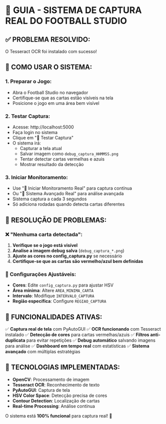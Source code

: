 # 🎯 GUIA - SISTEMA DE CAPTURA REAL DO FOOTBALL STUDIO

## ✅ PROBLEMA RESOLVIDO: 
O Tesseract OCR foi instalado com sucesso!

## 🚀 COMO USAR O SISTEMA:

### 1. **Preparar o Jogo:**
   - Abra o Football Studio no navegador
   - Certifique-se que as cartas estão visíveis na tela
   - Posicione o jogo em uma área bem visível

### 2. **Testar Captura:**
   - Acesse: http://localhost:5000
   - Faça login no sistema
   - Clique em "📸 Testar Captura"
   - O sistema irá:
     - Capturar a tela atual
     - Salvar imagem como `debug_captura_HHMMSS.png`
     - Tentar detectar cartas vermelhas e azuis
     - Mostrar resultado da detecção

### 3. **Iniciar Monitoramento:**
   - Use "🎯 Iniciar Monitoramento Real" para captura contínua
   - Ou "🔬 Sistema Avançado Real" para análise avançada
   - Sistema captura a cada 3 segundos
   - Só adiciona rodadas quando detecta cartas diferentes

## 🔧 RESOLUÇÃO DE PROBLEMAS:

### ❌ "Nenhuma carta detectada":
1. **Verifique se o jogo está visível**
2. **Analise a imagem debug salva** (`debug_captura_*.png`)
3. **Ajuste as cores no config_captura.py** se necessário
4. **Certifique-se que as cartas são vermelho/azul bem definidas**

### 🎨 **Configurações Ajustáveis:**
- **Cores**: Edite `config_captura.py` para ajustar HSV
- **Área mínima**: Altere `AREA_MINIMA_CARTA` 
- **Intervalo**: Modifique `INTERVALO_CAPTURA`
- **Região específica**: Configure `REGIAO_CAPTURA`

## 🎯 FUNCIONALIDADES ATIVAS:

✅ **Captura real de tela** com PyAutoGUI
✅ **OCR funcionando** com Tesseract instalado
✅ **Detecção de cores** para cartas vermelhas/azuis
✅ **Filtros anti-duplicata** para evitar repetições
✅ **Debug automático** salvando imagens para análise
✅ **Dashboard em tempo real** com estatísticas
✅ **Sistema avançado** com múltiplas estratégias

## 📸 TECNOLOGIAS IMPLEMENTADAS:

- **OpenCV**: Processamento de imagem
- **Tesseract OCR**: Reconhecimento de texto
- **PyAutoGUI**: Captura de tela
- **HSV Color Space**: Detecção precisa de cores
- **Contour Detection**: Localização de cartas
- **Real-time Processing**: Análise contínua

O sistema está **100% funcional** para captura real! 🚀
